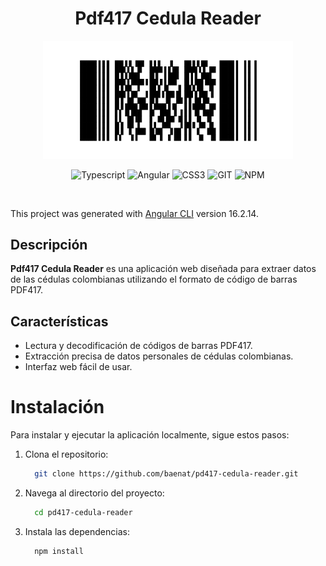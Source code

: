 <div align="center">

# Pdf417 Cedula Reader

<img alt="PDF417" src="src/pdf417.png" width="400" /><br>

![Typescript](https://img.shields.io/badge/TypeScript-007ACC?style=for-the-badge&logo=typescript&logoColor=white)
![Angular](https://img.shields.io/badge/Angular-DD0031?style=for-the-badge&logo=angular&logoColor=white)
![CSS3](https://img.shields.io/badge/css3-%231572B6.svg?style=for-the-badge&logo=css3&logoColor=white)
![GIT](https://img.shields.io/badge/Git-fc6d26?style=for-the-badge&logo=git&logoColor=white)
![NPM](https://img.shields.io/badge/NPM-%23CB3837.svg?style=for-the-badge&logo=npm&logoColor=white)

</div><br>

This project was generated with [Angular CLI](https://github.com/angular/angular-cli) version 16.2.14.

## Descripción

**Pdf417 Cedula Reader** es una aplicación web diseñada para extraer datos de las cédulas colombianas utilizando el formato de código de barras PDF417.

## Características

- Lectura y decodificación de códigos de barras PDF417.
- Extracción precisa de datos personales de cédulas colombianas.
- Interfaz web fácil de usar.

# Instalación

Para instalar y ejecutar la aplicación localmente, sigue estos pasos:

1. Clona el repositorio:

    ```sh
      git clone https://github.com/baenat/pd417-cedula-reader.git
    ```
2. Navega al directorio del proyecto:

    ```sh
      cd pd417-cedula-reader
    ```
3. Instala las dependencias:

    ```sh
      npm install
    ```
